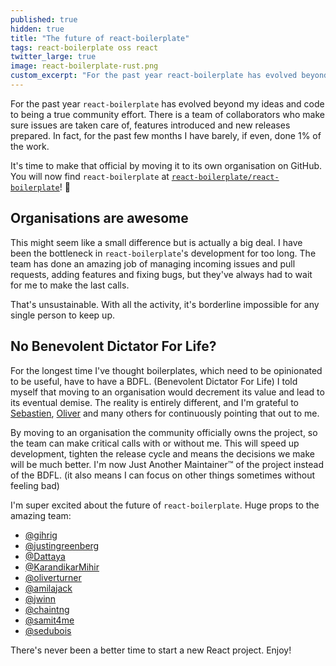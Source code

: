 ```yaml
---
published: true
hidden: true
title: "The future of react-boilerplate"
tags: react-boilerplate oss react
twitter_large: true
image: react-boilerplate-rust.png
custom_excerpt: "For the past year react-boilerplate has evolved beyond my ideas and code to being a true community effort, so I'm moving it to its own organisation on GitHub."
---
```


For the past year `react-boilerplate` has evolved beyond my ideas and code to being a true community effort. There is a team of collaborators who make sure issues are taken care of, features introduced and new releases prepared. In fact, for the past few months I have barely, if even, done 1% of the work.

It's time to make that official by moving it to its own organisation on GitHub. You will now find `react-boilerplate` at [`react-boilerplate/react-boilerplate`](https://github.com/react-boilerplate/react-boilerplate)! 🎉

## Organisations are awesome

This might seem like a small difference but is actually a big deal. I have been the bottleneck in `react-boilerplate`'s development for too long. The team has done an amazing job of managing incoming issues and pull requests, adding features and fixing bugs, but they've always had to wait for me to make the last calls.

That's unsustainable. With all the activity, it's borderline impossible for any single person to keep up.

## No Benevolent Dictator For Life?

For the longest time I've thought boilerplates, which need to be opinionated to be useful, have to have a BDFL. (Benevolent Dictator For Life) I told myself that moving to an organisation would decrement its value and lead to its eventual demise. The reality is entirely different, and I'm grateful to [Sebastien](https://twitter.com/semdubois), [Oliver](https://twitter.com/oliverturner) and many others for continuously pointing that out to me.

By moving to an organisation the community officially owns the project, so the team can make critical calls with or without me. This will speed up development, tighten the release cycle and means the decisions we make will be much better. I'm now Just Another Maintainer™️ of the project instead of the BDFL. (it also means I can focus on other things sometimes without feeling bad)

I'm super excited about the future of `react-boilerplate`. Huge props to the amazing team:

- [@gihrig](https://github.com/gihrig)
- [@justingreenberg](https://github.com/justingreenberg)
- [@Dattaya](https://github.com/Dattaya)
- [@KarandikarMihir](https://github.com/KarandikarMihir)
- [@oliverturner](https://github.com/oliverturner)
- [@amilajack](https://github.com/amilajack)
- [@jwinn](https://github.com/jwinn)
- [@chaintng](https://github.com/chaintng)
- [@samit4me](https://github.com/samit4me)
- [@sedubois](https://github.com/sedubois)

There's never been a better time to start a new React project. Enjoy!
